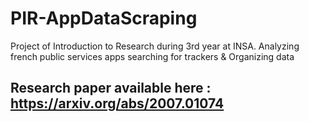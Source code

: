 # PIR-AppDataScraping
Project of Introduction to Research during 3rd year at INSA. Analyzing french public services apps searching for trackers &amp; Organizing data

## Research paper available here : https://arxiv.org/abs/2007.01074
